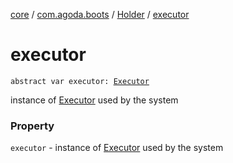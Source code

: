 [core](../../index.md) / [com.agoda.boots](../index.md) / [Holder](index.md) / [executor](./executor.md)

# executor

`abstract var executor: `[`Executor`](../-executor/index.md)

instance of [Executor](../-executor/index.md) used by the system

### Property

`executor` - instance of [Executor](../-executor/index.md) used by the system